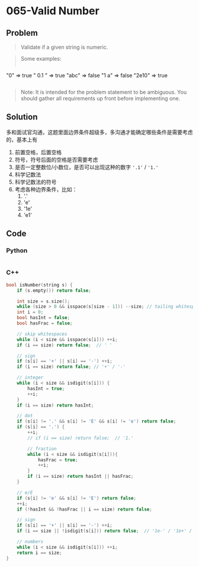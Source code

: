 # 065-Valid Number

## Problem

> Validate if a given string is numeric.

> Some examples:
> ```
"0" => true
" 0.1 " => true
"abc" => false
"1 a" => false
"2e10" => true
> ```

> Note: It is intended for the problem statement to be ambiguous. You should gather all requirements up front before implementing one.

## Solution

多和面试官沟通，这题里面边界条件超级多，多沟通才能确定哪些条件是需要考虑的，基本上有

1. 前置空格，后置空格
2. 符号，符号后面的空格是否需要考虑
3. 是否一定整数位/小数位，是否可以出现这种的数字 `'.1'` / `'1.'`
4. 科学记数法
5. 科学记数法的符号
6. 考虑各种边界条件，比如：
    1. '.'
    2. 'e'
    3. '1e'
    4. 'e1'

## Code

### Python

```python

```

### C++

```cpp
bool isNumber(string s) {
    if (s.empty()) return false;

    int size = s.size();
    while (size > 0 && isspace(s[size - 1])) --size; // tailing whitespaces
    int i = 0;
    bool hasInt = false;
    bool hasFrac = false;

    // skip whitespaces
    while (i < size && isspace(s[i])) ++i;
    if (i == size) return false;  // ' '

    // sign
    if (s[i] == '+' || s[i] == '-') ++i;
    if (i == size) return false; // '+' / '-'

    // integer
    while (i < size && isdigit(s[i])) {
        hasInt = true;
        ++i;
    }
    if (i == size) return hasInt;

    // dot
    if (s[i] != '.' && s[i] != 'E' && s[i] != 'e') return false;
    if (s[i] == '.') {
        ++i;
        // if (i == size) return false;  // '1.'

        // fraction
        while (i < size && isdigit(s[i])){
            hasFrac = true;
            ++i;
        }
        if (i == size) return hasInt || hasFrac;
    }

    // e/E
    if (s[i] != 'e' && s[i] != 'E') return false;
    ++i;
    if (!hasInt && !hasFrac || i == size) return false;

    // sign
    if (s[i] == '+' || s[i] == '-') ++i;
    if (i == size || !isdigit(s[i])) return false;  // '1e-' / '1e+' / '1e'

    // numbers
    while (i < size && isdigit(s[i])) ++i;
    return i == size;
}
```
